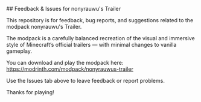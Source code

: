 ﻿#﻿#  Feedback & Issues for nonyrauwu's Trailer

This repository is for feedback, bug reports, and suggestions related to the modpack nonyrauwu's Trailer.

The modpack is a carefully balanced recreation of the visual and immersive style of Minecraft’s official trailers — with minimal changes to vanilla gameplay.

You can download and play the modpack here:
https://modrinth.com/modpack/nonyrauwus-trailer

Use the Issues tab above to leave feedback or report problems.

Thanks for playing!
